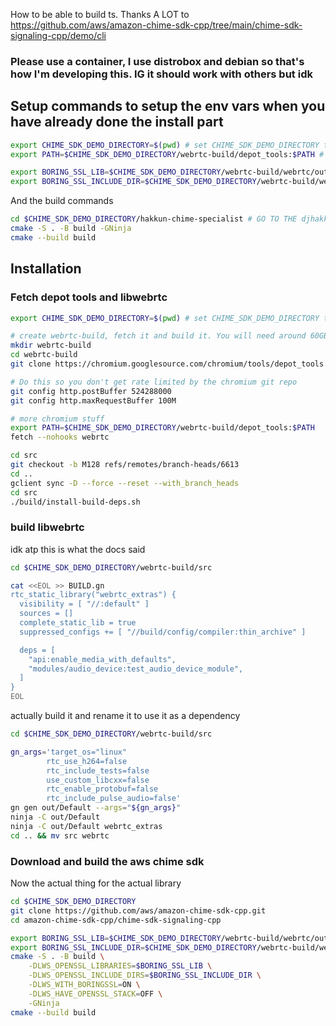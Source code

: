How to be able to build ts. Thanks A LOT to https://github.com/aws/amazon-chime-sdk-cpp/tree/main/chime-sdk-signaling-cpp/demo/cli
### Please use a container, I use distrobox and debian so that's how I'm developing this. IG it should work with others but idk


## Setup commands to setup the env vars when you have already done the install part
```sh
export CHIME_SDK_DEMO_DIRECTORY=$(pwd) # set CHIME_SDK_DEMO_DIRECTORY to the root of this repo
export PATH=$CHIME_SDK_DEMO_DIRECTORY/webrtc-build/depot_tools:$PATH # Add depot tools to path

export BORING_SSL_LIB=$CHIME_SDK_DEMO_DIRECTORY/webrtc-build/webrtc/out/Default/obj/libwebrtc.a
export BORING_SSL_INCLUDE_DIR=$CHIME_SDK_DEMO_DIRECTORY/webrtc-build/webrtc/third_party/boringssl/src/include
```
And the build commands
```sh
cd $CHIME_SDK_DEMO_DIRECTORY/hakkun-chime-specialist # GO TO THE djhakkun dir
cmake -S . -B build -GNinja
cmake --build build
```

## Installation
### Fetch depot tools and libwebrtc
```sh
export CHIME_SDK_DEMO_DIRECTORY=$(pwd) # set CHIME_SDK_DEMO_DIRECTORY to the root of this repo

# create webrtc-build, fetch it and build it. You will need around 60GBs of free storage for this
mkdir webrtc-build
cd webrtc-build
git clone https://chromium.googlesource.com/chromium/tools/depot_tools.git

# Do this so you don't get rate limited by the chromium git repo
git config http.postBuffer 524288000
git config http.maxRequestBuffer 100M

# more chromium stuff
export PATH=$CHIME_SDK_DEMO_DIRECTORY/webrtc-build/depot_tools:$PATH
fetch --nohooks webrtc

cd src 
git checkout -b M128 refs/remotes/branch-heads/6613
cd ..
gclient sync -D --force --reset --with_branch_heads
cd src
./build/install-build-deps.sh
```
### build libwebrtc

idk atp this is what the docs said
```sh
cd $CHIME_SDK_DEMO_DIRECTORY/webrtc-build/src

cat <<EOL >> BUILD.gn
rtc_static_library("webrtc_extras") {
  visibility = [ "//:default" ]
  sources = []
  complete_static_lib = true
  suppressed_configs += [ "//build/config/compiler:thin_archive" ]

  deps = [
    "api:enable_media_with_defaults",
    "modules/audio_device:test_audio_device_module",
  ]
}
EOL
```
actually build it and rename it to use it as a dependency
```sh
cd $CHIME_SDK_DEMO_DIRECTORY/webrtc-build/src

gn_args='target_os="linux" 
        rtc_use_h264=false
        rtc_include_tests=false 
        use_custom_libcxx=false
        rtc_enable_protobuf=false
        rtc_include_pulse_audio=false'
gn gen out/Default --args="${gn_args}"
ninja -C out/Default
ninja -C out/Default webrtc_extras
cd .. && mv src webrtc
```


### Download and build the aws chime sdk 
Now the actual thing for the actual library 
```sh
cd $CHIME_SDK_DEMO_DIRECTORY
git clone https://github.com/aws/amazon-chime-sdk-cpp.git
cd amazon-chime-sdk-cpp/chime-sdk-signaling-cpp

export BORING_SSL_LIB=$CHIME_SDK_DEMO_DIRECTORY/webrtc-build/webrtc/out/Default/obj/libwebrtc.a
export BORING_SSL_INCLUDE_DIR=$CHIME_SDK_DEMO_DIRECTORY/webrtc-build/webrtc/third_party/boringssl/src/include
cmake -S . -B build \
    -DLWS_OPENSSL_LIBRARIES=$BORING_SSL_LIB \
    -DLWS_OPENSSL_INCLUDE_DIRS=$BORING_SSL_INCLUDE_DIR \
    -DLWS_WITH_BORINGSSL=ON \
    -DLWS_HAVE_OPENSSL_STACK=OFF \
    -GNinja
cmake --build build
```